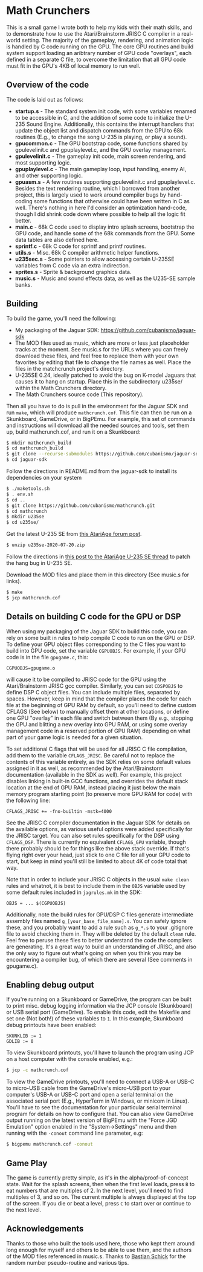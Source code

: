 # Math Crunchers

This is a small game I wrote both to help my kids with their math skills, and to demonstrate
how to use the Atari/Brainstorm JRISC C compiler in a real-world setting. The majority of the
gameplay, rendering, and animation logic is handled by C code running on the GPU. The core
GPU routines and build system support loading an aribtrary number of GPU code "overlays",
each defined in a separate C file, to overcome the limitation that all GPU code must fit in
the GPU's 4KB of local memory to run well.

## Overview of the code

The code is laid out as follows:

* **startup.s** - The standard system init code, with some variables renamed to be accessible in C, and the addition of some code to initialize the U-235 Sound Engine. Additionally, this contains the interrupt handlers that update the object list and dispatch commands from the GPU to 68k routines (E.g., to change the song U-235 is playing, or play a sound).
* **gpucommon.c** - The GPU bootstrap code, some functions shared by gpulevelinit.c and gpuplaylevel.c, and the GPU overlay management.
* **gpulevelinit.c** - The gameplay init code, main screen rendering, and most supporting logic.
* **gpuplaylevel.c** - The main gameplay loop, input handling, enemy AI, and other supporting logic.
* **gpuasm.s** - A few routines supporting gpulevelinit.c and gpuplaylevel.c. Besides the text rendering routine, which I borrowed from another project, this is largely used to work around compiler bugs by hand-coding some functions that otherwise could have been written in C as well. There's nothing in here I'd consider an optimization hand-code, though I did shrink code down where possible to help all the logic fit better.
* **main.c** - 68k C code used to display intro splash screens, bootstrap the GPU code, and handle some of the 68k commands from the GPU. Some data tables are also defined here.
* **sprintf.c** - 68k C code for sprintf and printf routines.
* **utils.s** - Misc. 68k C compiler arithmetic helper functions.
* **u235sec.s** - Some pointers to allow accessing certain U-235SE variables from C code via an extra indirection.
* **sprites.s** - Sprite & background graphics data.
* **music.s** - Music and sound effects data, as well as the U235-SE sample banks.

## Building

To build the game, you'll need the following:

* My packaging of the Jaguar SDK: https://github.com/cubanismo/jaguar-sdk
* The MOD files used as music, which are more or less just placeholder tracks at the moment. See music.s for the URLs where you can freely download these files, and feel free to replace them with your own favorites by editing that file to change the file names as well. Place the files in the matchcrunch project's directory.
* U-235SE 0.24, ideally patched to avoid the bug on K-model Jaguars that causes it to hang on startup. Place this in the subdirectory u235se/ within the Math Crunchers directory.
* The Math Crunchers source code (This repository).

Then all you have to do is pull in the environment for the Jaguar SDK and run `make`, which will produce `mathcrunch.cof`. This file can then be run on a Skunkboard, GameDrive, or in BigPEmu. For example, this set of commands and instructions will download all the needed sources and tools, set them up, build mathcrunch.cof, and run it on a Skunkboard:
```sh
$ mkdir mathcrunch_build
$ cd mathcrunch_build
$ git clone --recurse-submodules https://github.com/cubanismo/jaguar-sdk.git
$ cd jaguar-sdk
```
Follow the directions in README.md from the jaguar-sdk to install its dependencies on your system
```sh
$ ./maketools.sh
$ . env.sh
$ cd ..
$ git clone https://github.com/cubanismo/mathcrunch.git
$ cd mathcrunch
$ mkdir u235se
$ cd u235se/
```
Get the latest U-235 SE from [this AtariAge forum post](https://forums.atariage.com/topic/191157-u-235-soundengine-released/?do=findComment&comment=4589438).
```sh
$ unzip u235se-2020-07-20.zip
```
Follow the directions in [this post to the AtariAge U-235 SE thread](https://forums.atariage.com/topic/191157-u-235-soundengine-released/?do=findComment&comment=5623556) to patch the hang bug in U-235 SE.

Download the MOD files and place them in this directory (See music.s for links).
```sh
$ make
$ jcp mathcrunch.cof
```

## Details on building C code for the GPU or DSP

When using my packaging of the Jaguar SDK to build this code, you can rely on some built in rules to help compile C code to run on the GPU or DSP. To define your GPU object files corresponding to the C files you want to build into GPU code, set the variable `CGPUOBJS`. For example, if your GPU code is in the file `gpugame.c`, this:
```make
CGPUOBJS=gpugame.o
```
will cause it to be compiled to JRISC code for the GPU using the Atari/Brainstorm JRISC gcc compiler. Similarly, you can set `CDSPOBJS` to define DSP C object files. You can include multiple files, separated by spaces. However, keep in mind that the compiler places the code for each file at the beginning of GPU RAM by default, so you'll need to define custom CFLAGS (See below) to manually offset them at other locations, or define one GPU "overlay" in each file and switch between them (By e.g., stopping the GPU and blitting a new overlay into GPU RAM, or using some overlay management code in a reserved portion of GPU RAM) depending on what part of your game logic is needed for a given situation.

To set additional C flags that will be used for all JRISC C file compilation, add them to the variable `CFLAGS_JRISC`. Be careful not to replace the contents of this variable entirely, as the SDK relies on some default values assigned in it as well, as recommended by the Atari/Brainstorm documentation (available in the SDK as well). For example, this project disables linking in built-in GCC functions, and overrides the default stack location at the end of GPU RAM, instead placing it just below the main memory program starting point (to preserve more GPU RAM for code) with the following line:
```make
CFLAGS_JRISC += -fno-builtin -mstk=4000
```
See the JRISC C compiler documentation in the Jaguar SDK for details on the available options, as various useful options were added specifically for the JRISC target. You can also set rules specifically for the DSP using `CFLAGS_DSP`. There is currently no equivalent `CFLAGS_GPU` variable, though there probably should be for things like the above stack override. If that's flying right over your head, just stick to one C file for all your GPU code to start, but keep in mind you'll still be limited to about 4K of code total that way.

Note that in order to include your JRISC C objects in the usual `make clean` rules and whatnot, it is best to include them in the `OBJS` variable used by some default rules included in `jagrules.mk` in the SDK:
```make
OBJS = ... $(CGPUOBJS)
```

Additionally, note the build rules for GPU/DSP C files generate intermediate assembly files named `g_[your_base_file_name].s`. You can safely ignore these, and you probably want to add a rule such as `g_*.s` to your .gitignore file to avoid checking them in. They will be deleted by the default `clean` rule. Feel free to peruse these files to better understand the code the compilers are generating. It's a great way to build an understanding of JRISC, and also the only way to figure out what's going on when you think you may be encountering a compiler bug, of which there are several (See comments in gpugame.c).

## Enabling debug output

If you're running on a Skunkboard or GameDrive, the program can be built to print misc. debug logging information via the JCP console (Skunkboard) or USB serial port (GameDrive). To enable this code, edit the Makefile and set one (Not both!) of these variables to `1`. In this example, Skunkboard debug printouts have been enabled:
```make
SKUNKLIB := 1
GDLIB := 0
```
To view Skunkboard printouts, you'll have to launch the program using JCP on a host computer with the console enabled, e.g.:
```sh
$ jcp -c mathcrunch.cof
```

To view the GameDrive printouts, you'll need to connect a USB-A or USB-C to micro-USB cable from the GameDrive's micro-USB port to your computer's USB-A or USB-C port and open a serial terminal on the associated serial port (E.g., HyperTerm in Windows, or minicom in Linux). You'll have to see the documentation for your particular serial terminal program for details on how to configure that. You can also view GameDrive output running on the latest version of BigPEmu with the "Force JGD Emulation" option enabled in the "System-\>Settings" menu and then running with the `-conout` command line parameter, e.g:
```sh
$ bigpemu mathcrunch.cof -conout
```

## Game Play

The game is currently pretty simple, as it's in the alpha/proof-of-concept state. Wait for the splash screens, then when the first level loads, press `B` to eat numbers that are multiples of 2. In the next level, you'll need to find multiples of 3, and so on. The current multiple is always displayed at the top of the screen. If you die or beat a level, press `C` to start over or continue to the next level.

## Acknowledgements

Thanks to those who built the tools used here, those who kept them around long enough for myself and others to be able to use them, and the authors of the MOD files referenced in music.s. Thanks to [Bastian Schick](https://github.com/42Bastian) for the random number pseudo-routine and various tips.
